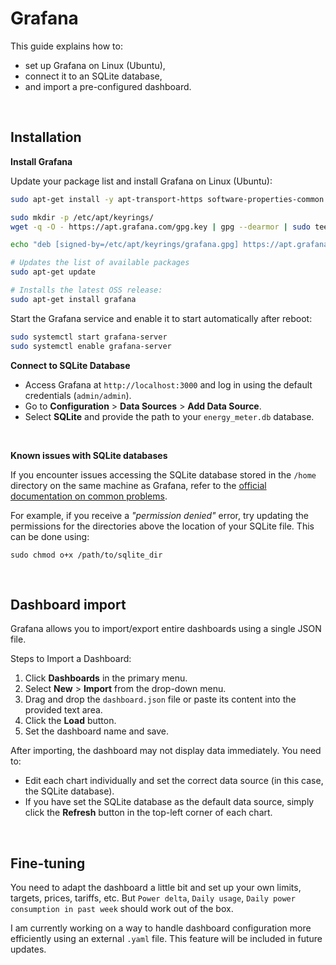 # Grafana

This guide explains how to: 
- set up Grafana on Linux (Ubuntu), 
- connect it to an SQLite database, 
- and import a pre-configured dashboard.

<br>

## Installation

**Install Grafana**

Update your package list and install Grafana on Linux (Ubuntu):
```sh
sudo apt-get install -y apt-transport-https software-properties-common wget

sudo mkdir -p /etc/apt/keyrings/
wget -q -O - https://apt.grafana.com/gpg.key | gpg --dearmor | sudo tee /etc/apt/keyrings/grafana.gpg > /dev/null

echo "deb [signed-by=/etc/apt/keyrings/grafana.gpg] https://apt.grafana.com stable main" | sudo tee -a /etc/apt/sources.list.d/grafana.list

# Updates the list of available packages
sudo apt-get update

# Installs the latest OSS release:
sudo apt-get install grafana
```

Start the Grafana service and enable it to start automatically after reboot:
 ```sh
sudo systemctl start grafana-server
sudo systemctl enable grafana-server
```

**Connect to SQLite Database**
- Access Grafana at `http://localhost:3000` and log in using the default credentials (`admin/admin`).
- Go to **Configuration** > **Data Sources** > **Add Data Source**.
- Select **SQLite** and provide the path to your `energy_meter.db` database.

<br>

**Known issues with SQLite databases**

If you encounter issues accessing the SQLite database stored in the `/home` directory on the same machine as Grafana, refer to the [official documentation on common problems](https://github.com/fr-ser/grafana-sqlite-datasource?tab=readme-ov-file#common-problems---faq).

For example, if you receive a _"permission denied"_ error, try updating the permissions for the directories above the location of your SQLite file. This can be done using:

```
sudo chmod o+x /path/to/sqlite_dir
```

<br>

## Dashboard import

Grafana allows you to import/export entire dashboards using a single JSON file.

Steps to Import a Dashboard:
1. Click **Dashboards** in the primary menu.
2. Select **New** > **Import** from the drop-down menu.
3. Drag and drop the `dashboard.json` file or paste its content into the provided text area.
4. Click the **Load** button.
5. Set the dashboard name and save.

After importing, the dashboard may not display data immediately. You need to:
- Edit each chart individually and set the correct data source (in this case, the SQLite database).
- If you have set the SQLite database as the default data source, simply click the **Refresh** button in the top-left corner of each chart.

<br>

## Fine-tuning

You need to adapt the dashboard a little bit and set up your own limits, targets, prices, tariffs, etc. But `Power delta`, `Daily usage`, `Daily power consumption in past week` should work out of the box. 

I am currently working on a way to handle dashboard configuration more efficiently using an external `.yaml` file. This feature will be included in future updates.

